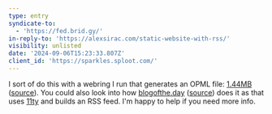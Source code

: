 ```yaml
---
type: entry
syndicate-to:
  - 'https://fed.brid.gy/'
in-reply-to: 'https://alexsirac.com/static-website-with-rss/'
visibility: unlisted
date: '2024-09-06T15:23:33.807Z'
client_id: 'https://sparkles.sploot.com/'
---
```

I sort of do this with a webring I run that generates an OPML file: [1.44MB](https://1.44mb.club) ([source](https://github.com/benjifs/1.44MB)). You could also look into how [blogofthe.day](https://blogofthe.day/) ([source](https://github.com/artlung/blogofthe.day/)) does it as that uses [11ty](https://www.11ty.dev/) and builds an RSS feed. I'm happy to help if you need more info.
